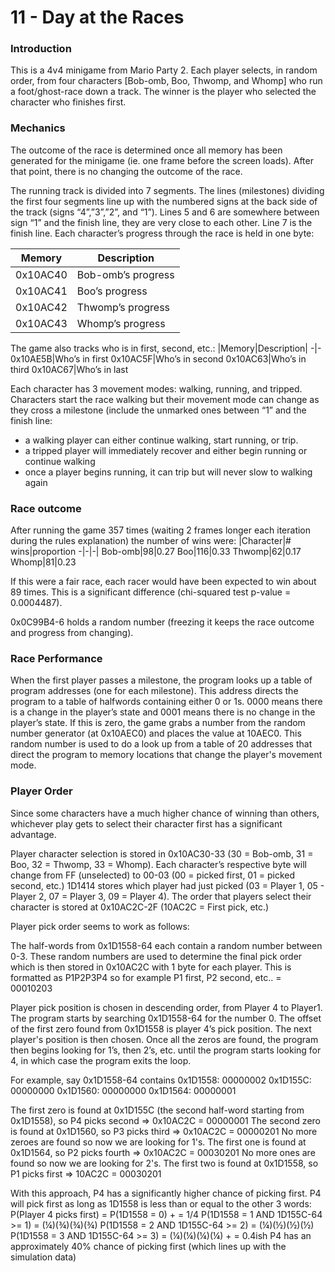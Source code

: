 # 11 - Day at the Races

### Introduction
This is a 4v4 minigame from Mario Party 2. Each player selects, in random order, from four characters [Bob-omb, Boo, Thwomp, and Whomp] who run a foot/ghost-race down a track. The winner is the player who selected the character who finishes first.

### Mechanics
The outcome of the race is determined once all memory has been generated for the minigame (ie. one frame before the screen loads). After that point, there is no changing the outcome of the race. 

The running track is divided into 7 segments. The lines (milestones) dividing the first four segments line up with the numbered signs at the back side of the track (signs “4”,”3”,”2”, and “1”). Lines 5 and 6 are somewhere between sign “1” and the finish line, they are very close to each other. Line 7 is the finish line. Each character’s progress through the race is held in one byte:

|Memory|Description|
-|-
0x10AC40 | Bob-omb’s progress
0x10AC41 | Boo’s progress
0x10AC42 | Thwomp’s progress
0x10AC43 | Whomp’s progress

The game also tracks who is in first, second, etc.:
|Memory|Description|
-|-
0x10AE5B|Who’s in first
0x10AC5F|Who’s in second
0x10AC63|Who’s in third
0x10AC67|Who’s in last

Each character has 3 movement modes: walking, running, and tripped. Characters start the race walking but their movement mode can change as they cross a milestone (include the unmarked ones between “1” and the finish line:
- a walking player can either continue walking, start running, or trip.
- a tripped player will immediately recover and either begin running or continue walking
- once a player begins running, it can trip but will never slow to walking again

### Race outcome
After running the game 357 times (waiting 2 frames longer each iteration during the rules explanation) the number of wins were:
|Character|# wins|proportion
-|-|-|
Bob-omb|98|0.27
Boo|116|0.33
Thwomp|62|0.17
Whomp|81|0.23

If this were a fair race, each racer would have been expected to win about 89 times. This is a significant difference (chi-squared test p-value =
0.0004487).

0x0C99B4-6 holds a random number (freezing it keeps the race outcome and progress from changing).

### Race Performance
When the first player passes a milestone, the program looks up a table of program addresses (one for each milestone). This address directs the program to a table of halfwords containing either 0 or 1s. 0000 means there is a change in the player’s state and 0001 means there is no change in the player’s state. If this is zero, the game grabs a number from the random number generator (at 0x10AEC0) and places the value at 10AEC0. This random number is used to do a look up from a  table of 20 addresses that direct the program to memory locations that change the player's movement mode.

### Player Order
Since some characters have a much higher chance of winning than others, whichever play gets to select their character first has a significant advantage.

Player character selection is stored in 0x10AC30-33 (30 = Bob-omb, 31 = Boo, 32 = Thwomp, 33 = Whomp). Each character’s respective byte will change from FF (unselected) to 00-03 (00 = picked first, 01 = picked second, etc.) 1D1414 stores which player had just picked (03 = Player 1, 05 -  Player 2, 07 = Player 3, 09 = Player 4). The order that players select their character is stored at 0x10AC2C-2F (10AC2C = First pick, etc.)

Player pick order seems to work as follows:

The half-words from 0x1D1558-64 each contain a random number between 0-3. These random numbers are used to determine the final pick order which is then stored in 0x10AC2C with 1 byte for each player. This is formatted as P1P2P3P4 so for example P1 first, P2 second, etc.. = 00010203

Player pick position is chosen in descending order, from Player 4 to Player1. The program starts by searching 0x1D1558-64 for the number 0. The offset of the first zero found from 0x1D1558 is player 4’s pick position. The next player's position is then chosen. Once all the zeros are found, the program then begins looking for 1’s, then 2’s, etc. until the program starts looking for 4, in which case the program exits the loop.

For example, say 0x1D1558-64 contains
0x1D1558: 00000002
0x1D155C: 00000000
0x1D1560: 00000000
0x1D1564: 00000001

The first zero is found at 0x1D155C (the second half-word starting from 0x1D1558), so P4 picks second => 0x10AC2C = 00000001
The second zero is found at 0x1D1560, so P3 picks third => 0x10AC2C = 00000201
No more zeroes are found so now we are looking for 1's.
The first one is found at 0x1D1564, so P2 picks fourth => 0x10AC2C = 00030201
No more ones are found so now we are looking for 2's.
The first two is found at 0x1D1558, so P1 picks first => 10AC2C = 00030201

With this approach, P4 has a significantly higher chance of picking first. P4 will pick first as long as 1D1558 is less than or equal to the other 3 words:
	P(Player 4 picks first) = P(1D1558 = 0) + 				= 1/4
   P(1D1558 = 1 AND 1D155C-64 >= 1)	= (¼)(¾)(¾)(¾)
   P(1D1558 = 2 AND 1D155C-64 >= 2)	= (¼)(½)(½)(½)
   P(1D1558 = 3 AND 1D155C-64 >= 3)	= (¼)(¼)(¼)(¼) +
						= 0.4ish
P4 has an approximately 40% chance of picking first (which lines up with the simulation data)   
